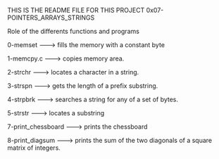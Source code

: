 THIS IS THE README FILE FOR THIS PROJECT 
0x07-POINTERS_ARRAYS_STRINGS

Role of the differents functions and programs

0-memset ---> fills the memory with a constant byte

1-memcpy.c ---> copies memory area.

2-strchr ---> locates a character in a string.

3-strspn ---> gets the length of a prefix substring.

4-strpbrk ---> searches a string for any of a set of bytes.

5-strstr ---> locates a substring

7-print_chessboard ---> prints the chessboard

8-print_diagsum ---> prints the sum of the two diagonals of a square matrix of integers.


